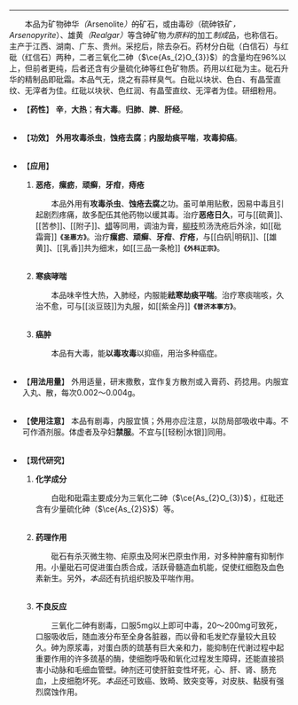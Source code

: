 ---
&emsp;&emsp;本品为矿物砷华<dfn>（</dfn>Arsenolite<dfn>）</dfn>~~的~~矿石，或由毒砂（硫砷铁矿<dfn>，Arsenopyrite</dfn>）、雄黄<dfn>（Realgar）</dfn>等含砷矿物<dfn>为原料</dfn>的加工<dfn>制成</dfn>品，也称信石。主产于江西、湖南、广东、贵州。采挖后，除去杂石。药材分白砒（白信石）与红砒（红信石）两种，二者三氧化二砷（$\ce{As_{2}O_{3}}$）的含量均在96%以上，但前者更纯，后者还含有少量硫化砷等红色矿物质。药用以红砒为主。砒石升华的精制品即砒霜。本品气无，烧之有蒜样臭气。白砒以块状、色白、有晶莹直纹、无滓者为佳。红砒以块状、色红润、有晶莹直纹、无滓者为佳。研细粉用。

- 【**药性**】
	**辛**，**大热**；**有大毒**。**归肺**、**脾**、**肝经**。<br></br>

- 【**功效**】
	**外用攻毒杀虫**，**蚀疮去腐**；**内服劫痰平喘**，**攻毒抑癌**。<br></br>

- 【**应用**】
	1. **恶疮**，**瘰疬**，**顽癣**，**牙疳**，**痔疮**
		
		&emsp;&emsp;本品外用有**攻毒杀虫**、**蚀疮去腐**之功。虽可单用贴敷，因易中毒且引起剧烈疼痛，故多配伍其他药物以缓其毒。治疗**恶疮日久**，可与[[硫黄]]、[[苦参]]、[[附子]]、<ins>蜡</ins>等同用，调油为膏，<ins>柳枝</ins>煎汤洗疮后外涂，如[[砒霜膏]]**`《圣惠方》`**。治疗**瘰疬**、**顽癣**、**牙疳**、**疔疮**，与[[白矾|明矾]]、[[雄黄]]、[[乳香]]共为细末，如[[三品一条枪]]**`《外科正宗》`**。<br></br>
	
	2. **寒痰哮喘**
		
		&emsp;&emsp;本品味辛性大热，入肺经，内服能**祛寒劫痰平喘**。治疗寒痰喘咳，久治不愈，可与[[淡豆豉]]为丸服，如[[紫金丹]]**`《普济本事方》`**。<br></br>
	
	3. **癌肿**
		
		&emsp;&emsp;本品有大毒，能**以毒攻毒**以抑癌，用治多种癌症。<br></br>

- 【**用法用量**】
	外用适量，研末撒敷，宜作复方散剂或入膏药、药捻用。内服宜入丸、散，每次0.002～0.004g。<br></br>

- 【**使用注意**】
	本品有剧毒，内服宜慎；外用亦应注意，以防局部吸收中毒。不可作酒剂服。体虚者及孕妇**禁服**。不宜与[[轻粉|水银]]同用。<br></br>

- 【**现代研究**】
	1. **化学成分**
		
		&emsp;&emsp;白砒和砒霜主要成分为三氧化二砷（$\ce{As_{2}O_{3}}$），红砒还含有少量硫化砷（$\ce{As_{2}S}$）等。<br></br>
	
	2. **药理作用**
		
		&emsp;&emsp;砒石有杀灭微生物、疟原虫及阿米巴原虫作用<dfn>，</dfn>对多种肿瘤有抑制作用。小量砒石可促进蛋白质合成，活跃骨髓造血机能，促使红细胞及血色素新生。另外，<dfn>本品</dfn>还有抗组织胺及平喘作用。<br></br>
	
	3. **不良反应**
		
		&emsp;&emsp;三氧化二砷有剧毒，口服5mg以上即可中毒，20～200mg可致死，口服吸收后，随血液分布至全身各脏器，而以骨和毛发贮存量较大且较久。砷为原浆毒，对蛋白质的巯基有巨大亲和力，能抑制在代谢过程中起重要作用的许多巯基的酶，使细胞呼吸和氧化过程发生障碍，还能直接损害小动脉和毛细血管壁。砷剂还可使肝脏变性坏死，心、肝、肾、肠充血，上皮细胞坏死。<dfn>本品</dfn>还可致癌、致畸、致突变等，对皮肤、黏膜有强烈腐蚀作用。